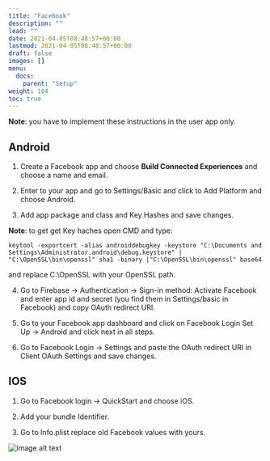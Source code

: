 ```yaml
---
title: "Facebook"
description: ""
lead: ""
date: 2021-04-05T08:48:57+00:00
lastmod: 2021-04-05T08:48:57+00:00
draft: false
images: []
menu:
  docs:
    parent: "Setup"
weight: 104
toc: true
---
```


**Note**: you have to implement these instructions in the user app only.

## Android
1. Create a Facebook app and choose **Build Connected Experiences** and choose a name and email.

2. Enter to your app and go to Settings/Basic and click to Add Platform and choose Android.

3. Add app package and class and Key Hashes and save changes.

**Note**: to get get Key haches open CMD and type:

```
keytool -exportcert -alias androiddebugkey -keystore "C:\Documents and Settings\Administrator.android\debug.keystore" | "C:\OpenSSL\bin\openssl" sha1 -binary |"C:\OpenSSL\bin\openssl" base64
```

and replace C:\OpenSSL with your OpenSSL path.

4. Go to Firebase → Authentication → Sign-in method: Activate Facebook and enter app id and secret (you find them in Settings/basic in Facebook) and copy OAuth redirect URI.

5. Go to your Facebook app dashboard and click on Facebook Login Set Up → Android and click next in all steps.

6. Go to Facebook Login → Settings and paste the OAuth redirect URI in Client OAuth Settings and save changes.

## IOS

1. Go to Facebook login → QuickStart and choose iOS.

2. Add your bundle Identifier.

3. Go to Info.plist replace old Facebook values with yours.

![image alt text](/images/fb.jpg)
